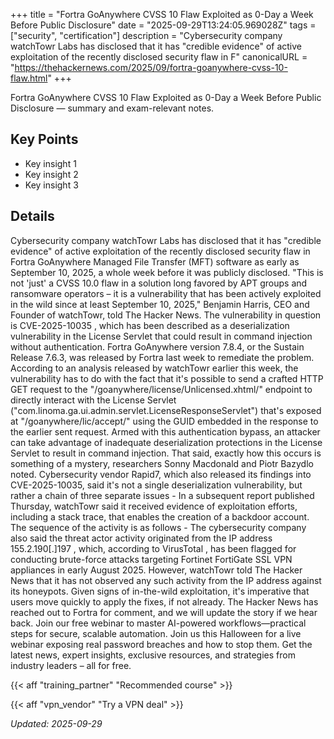 +++
title = "Fortra GoAnywhere CVSS 10 Flaw Exploited as 0-Day a Week Before Public Disclosure"
date = "2025-09-29T13:24:05.969028Z"
tags = ["security", "certification"]
description = "Cybersecurity company watchTowr Labs has disclosed that it has "credible evidence" of active exploitation of the recently disclosed security flaw in F"
canonicalURL = "https://thehackernews.com/2025/09/fortra-goanywhere-cvss-10-flaw.html"
+++

Fortra GoAnywhere CVSS 10 Flaw Exploited as 0-Day a Week Before Public Disclosure — summary and exam-relevant notes.

## Key Points
- Key insight 1
- Key insight 2
- Key insight 3

## Details
Cybersecurity company watchTowr Labs has disclosed that it has "credible evidence" of active exploitation of the recently disclosed security flaw in Fortra GoAnywhere Managed File Transfer (MFT) software as early as September 10, 2025, a whole week before it was publicly disclosed. "This is not 'just' a CVSS 10.0 flaw in a solution long favored by APT groups and ransomware operators – it is a vulnerability that has been actively exploited in the wild since at least September 10, 2025," Benjamin Harris, CEO and Founder of watchTowr, told The Hacker News. The vulnerability in question is CVE-2025-10035 , which has been described as a deserialization vulnerability in the License Servlet that could result in command injection without authentication. Fortra GoAnywhere version 7.8.4, or the Sustain Release 7.6.3, was released by Fortra last week to remediate the problem. According to an analysis released by watchTowr earlier this week, the vulnerability has to do with the fact that it's possible to send a crafted HTTP GET request to the "/goanywhere/license/Unlicensed.xhtml/" endpoint to directly interact with the License Servlet ("com.linoma.ga.ui.admin.servlet.LicenseResponseServlet") that's exposed at "/goanywhere/lic/accept/" using the GUID embedded in the response to the earlier sent request. Armed with this authentication bypass, an attacker can take advantage of inadequate deserialization protections in the License Servlet to result in command injection. That said, exactly how this occurs is something of a mystery, researchers Sonny Macdonald and Piotr Bazydlo noted. Cybersecurity vendor Rapid7, which also released its findings into CVE-2025-10035, said it's not a single deserialization vulnerability, but rather a chain of three separate issues - In a subsequent report published Thursday, watchTowr said it received evidence of exploitation efforts, including a stack trace, that enables the creation of a backdoor account. The sequence of the activity is as follows - The cybersecurity company also said the threat actor activity originated from the IP address 155.2.190[.]197 , which, according to VirusTotal , has been flagged for conducting brute-force attacks targeting Fortinet FortiGate SSL VPN appliances in early August 2025. However, watchTowr told The Hacker News that it has not observed any such activity from the IP address against its honeypots. Given signs of in-the-wild exploitation, it's imperative that users move quickly to apply the fixes, if not already. The Hacker News has reached out to Fortra for comment, and we will update the story if we hear back. Join our free webinar to master AI-powered workflows—practical steps for secure, scalable automation. Join us this Halloween for a live webinar exposing real password breaches and how to stop them. Get the latest news, expert insights, exclusive resources, and strategies from industry leaders – all for free.



{{< aff "training_partner" "Recommended course" >}}

{{< aff "vpn_vendor" "Try a VPN deal" >}}

*Updated: 2025-09-29*